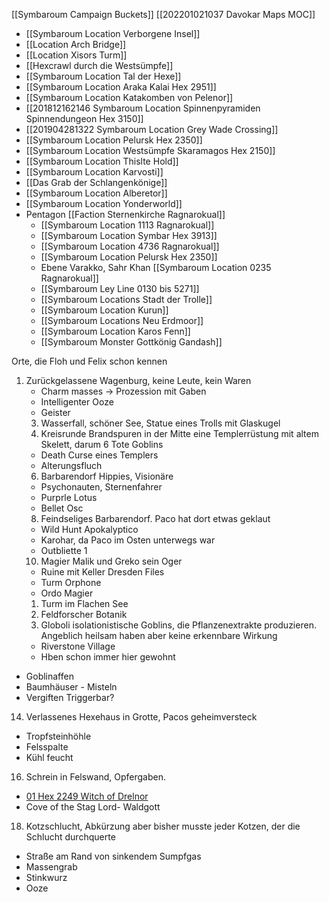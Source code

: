 [[Symbaroum Campaign Buckets]]
[[202201021037 Davokar Maps MOC]]

- [[Symbaroum Location Verborgene Insel]]
- [[Location Arch Bridge]]
- [[Location Xisors Turm]]
- [[Hexcrawl durch die Westsümpfe]]
- [[Symbaroum Location Tal der Hexe]]
- [[Symbaroum Location Araka Kalai Hex 2951]]
- [[Symbaroum Location Katakomben von Pelenor]]
- [[201812162146 Symbaroum Location Spinnenpyramiden Spinnendungeon Hex 3150]]
- [[201904281322 Symbaroum Location Grey Wade Crossing]]
- [[Symbaroum Location Pelursk Hex 2350]]
- [[Symbaroum Location Westsümpfe Skaramagos Hex 2150]]
- [[Symbaroum Location Thislte Hold]]
- [[Symbaroum Location Karvosti]]
- [[Das Grab der Schlangenkönige]]
- [[Symbaroum Location Alberetor]]
- [[Symbaroum Location Yonderworld]]
- Pentagon [[Faction Sternenkirche Ragnarokual]]
	- [[Symbaroum Location 1113 Ragnarokual]]
	- [[Symbaroum Location Symbar Hex 3913]]
	- [[Symbaroum Location 4736 Ragnarokual]]
	- [[Symbaroum Location Pelursk Hex 2350]]
	- Ebene Varakko, Sahr Khan [[Symbaroum Location 0235 Ragnarokual]]
	- [[Symbaroum Ley Line 0130 bis 5271]]
	- [[Symbaroum Locations Stadt der Trolle]]
	- [[Symbaroum Location Kurun]]
	- [[Symbaroum Locations Neu Erdmoor]]
	- [[Symbaroum Location Karos Fenn]]
	- [[Symbaroum Monster Gottkönig Gandash]]

Orte, die Floh und Felix schon kennen
1.  Zurückgelassene Wagenburg, keine Leute, kein Waren
    -   Charm masses -> Prozession mit Gaben
    -   Intelligenter Ooze
    -   Geister
    3.  Wasserfall, schöner See, Statue eines Trolls mit Glaskugel
    4.  Kreisrunde Brandspuren in der Mitte eine Templerrüstung mit altem Skelett, darum 6 Tote Goblins
    -   Death Curse eines Templers
    -   Alterungsfluch
    6.  Barbarendorf Hippies, Visionäre
    -   Psychonauten, Sternenfahrer
    -   Purprle Lotus
    -   Bellet Osc
    8.  Feindseliges Barbarendorf. Paco hat dort etwas geklaut
    -   Wild Hunt Apokalyptico
    -   Karohar, da Paco im Osten unterwegs war
    -   Outbliette 1
    10.  Magier Malik und Greko sein Oger
    -   Ruine mit Keller Dresden Files
    -   Turm Orphone
    -   Ordo Magier 
    1.  Turm im Flachen See
    2.  Feldforscher Botanik
    12.  Globoli isolationistische Goblins, die Pflanzenextrakte produzieren. Angeblich heilsam haben aber keine erkennbare Wirkung
    -   Riverstone Village
    -   Hben schon immer hier gewohnt
-   Goblinaffen    
-   Baumhäuser - Misteln
-   Vergiften Triggerbar?
14.  Verlassenes Hexehaus in Grotte, Pacos geheimversteck
-   Tropfsteinhöhle
-   Felsspalte
-   Kühl feucht
16.  Schrein in Felswand, Opfergaben.
-   [01 Hex 2249 Witch of Drelnor](https://docs.google.com/document/d/15EulrIdC3h3Y6Sxy-BkGOYpasOTHHtAX8fgNLaiJLcE/edit?usp=sharing)
-   Cove of the Stag Lord- Waldgott
18.  Kotzschlucht, Abkürzung aber bisher musste jeder Kotzen, der die Schlucht durchquerte
-   Straße am Rand von sinkendem Sumpfgas
-   Massengrab
-   Stinkwurz
-   Ooze